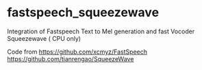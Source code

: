 # fastspeech_squeezewave
Integration of Fastspeech Text to Mel generation and fast Vocoder Squeezewave ( CPU only)

Code from 
https://github.com/xcmyz/FastSpeech
https://github.com/tianrengao/SqueezeWave

